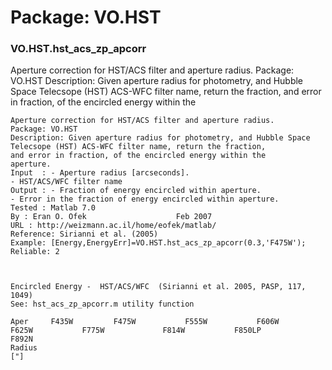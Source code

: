 # Package: VO.HST


### VO.HST.hst_acs_zp_apcorr

Aperture correction for HST/ACS filter and aperture radius. Package: VO.HST Description: Given aperture radius for photometry, and Hubble Space Telecsope (HST) ACS-WFC filter name, return the fraction, and error in fraction, of the encircled energy within the


    
    Aperture correction for HST/ACS filter and aperture radius.  
    Package: VO.HST  
    Description: Given aperture radius for photometry, and Hubble Space  
    Telecsope (HST) ACS-WFC filter name, return the fraction,  
    and error in fraction, of the encircled energy within the  
    aperture.  
    Input  : - Aperture radius [arcseconds].  
    - HST/ACS/WFC filter name  
    Output : - Fraction of energy encircled within aperture.  
    - Error in the fraction of energy encircled within aperture.  
    Tested : Matlab 7.0  
    By : Eran O. Ofek                    Feb 2007  
    URL : http://weizmann.ac.il/home/eofek/matlab/  
    Reference: Sirianni et al. (2005)  
    Example: [Energy,EnergyErr]=VO.HST.hst_acs_zp_apcorr(0.3,'F475W');  
    Reliable: 2  
      
      
      
    Encircled Energy -  HST/ACS/WFC  (Sirianni et al. 2005, PASP, 117, 1049)  
    See: hst_acs_zp_apcorr.m utility function  
      
    Aper     F435W         F475W           F555W           F606W          F625W           F775W             F814W           F850LP          F892N  
    Radius  
    ["]  
